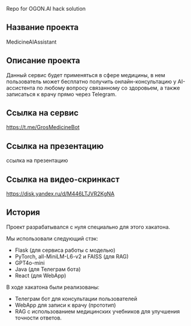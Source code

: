 Repo for OGON.AI hack solution

## Название проекта
MedicineAIAssistant

## Описание проекта
Данный сервис будет применяться в сфере медицины, в нем пользователь может бесплатно получить онлайн-консультацию у AI-ассистента по любому вопросу связанному со здоровьем, а также записаться к врачу прямо через Telegram.

## Ссылка на сервис
https://t.me/GrosMedicineBot

## Ссылка на презентацию
ссылка на презентацию

## Ссылка на видео-скринкаст
https://disk.yandex.ru/d/M446LTJVR2KgNA

## История

Проект разрабатывался с нуля специально для этого хакатона.

Мы использовали следующий стэк:
- Flask (для сервиса работы с моделью)
- PyTorch, all-MiniLM-L6-v2 и FAISS (для RAG)
- GPT4o-mini
- Java (для Телеграм бота)
- React (для WebApp)

В ходе хакатона были реализованы:
- Телеграм бот для консультации пользователей
- WebApp для записи к врачу (прототип)
- RAG с использованием медицинских учебников для улучшения точности ответов.
